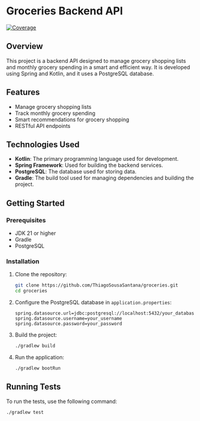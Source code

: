 # Groceries Backend API

[![Coverage](https://sonarcloud.io/api/project_badges/measure?project=ThiagoSousaSantana_groceries&metric=coverage)](https://sonarcloud.io/summary/new_code?id=ThiagoSousaSantana_groceries)

## Overview

This project is a backend API designed to manage grocery shopping lists and monthly grocery spending in a smart and efficient way. It is developed using Spring and Kotlin, and it uses a PostgreSQL database.

## Features

- Manage grocery shopping lists
- Track monthly grocery spending
- Smart recommendations for grocery shopping
- RESTful API endpoints

## Technologies Used

- **Kotlin**: The primary programming language used for development.
- **Spring Framework**: Used for building the backend services.
- **PostgreSQL**: The database used for storing data.
- **Gradle**: The build tool used for managing dependencies and building the project.

## Getting Started

### Prerequisites

- JDK 21 or higher
- Gradle
- PostgreSQL

### Installation

1. Clone the repository:
    ```sh
    git clone https://github.com/ThiagoSousaSantana/groceries.git
    cd groceries
    ```

2. Configure the PostgreSQL database in `application.properties`:
    ```properties
    spring.datasource.url=jdbc:postgresql://localhost:5432/your_database
    spring.datasource.username=your_username
    spring.datasource.password=your_password
    ```

3. Build the project:
    ```sh
    ./gradlew build
    ```

4. Run the application:
    ```sh
    ./gradlew bootRun
    ```

## Running Tests

To run the tests, use the following command:
```sh
./gradlew test